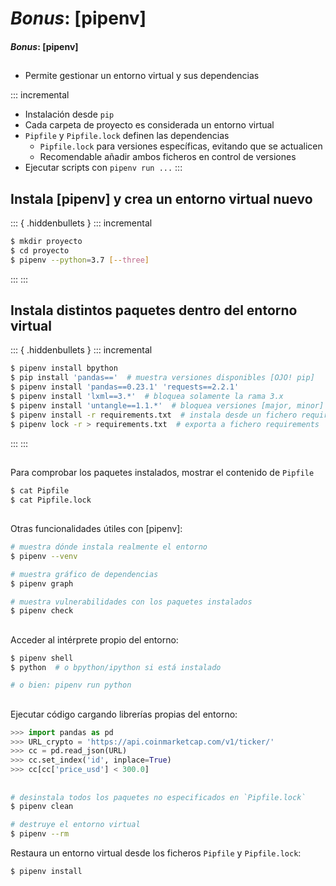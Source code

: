 
# _Bonus_: [pipenv]
#### _Bonus_: [pipenv]

##
- Permite gestionar un entorno virtual y sus dependencias

::: incremental
- Instalación desde `pip`
- Cada carpeta de proyecto es considerada un entorno virtual
- `Pipfile` y `Pipfile.lock` definen las dependencias
  + `Pipfile.lock` para versiones específicas, evitando que se actualicen
  + Recomendable añadir ambos ficheros en control de versiones
- Ejecutar scripts con `pipenv run ...`
:::

## Instala [pipenv] y crea un entorno virtual nuevo

::: { .hiddenbullets }
::: incremental
~~~bash
$ mkdir proyecto
$ cd proyecto
$ pipenv --python=3.7 [--three]
~~~
:::
:::

## Instala distintos paquetes dentro del entorno virtual

::: { .hiddenbullets }
::: incremental
~~~bash
$ pipenv install bpython
$ pip install 'pandas=='  # muestra versiones disponibles [OJO! pip]
$ pipenv install 'pandas==0.23.1' 'requests==2.2.1'
$ pipenv install 'lxml==3.*'  # bloquea solamente la rama 3.x
$ pipenv install 'untangle==1.1.*'  # bloquea versiones [major, minor]
$ pipenv install -r requirements.txt  # instala desde un fichero requirements
$ pipenv lock -r > requirements.txt  # exporta a fichero requirements
~~~
:::
:::

##
Para comprobar los paquetes instalados, mostrar el contenido de `Pipfile`

~~~bash
$ cat Pipfile
$ cat Pipfile.lock
~~~

##
Otras funcionalidades útiles con [pipenv]:

~~~bash
# muestra dónde instala realmente el entorno
$ pipenv --venv

# muestra gráfico de dependencias
$ pipenv graph

# muestra vulnerabilidades con los paquetes instalados
$ pipenv check
~~~

##
Acceder al intérprete propio del entorno:

~~~bash
$ pipenv shell
$ python  # o bpython/ipython si está instalado

# o bien: pipenv run python
~~~

##
Ejecutar código cargando librerías propias del entorno:

~~~python
>>> import pandas as pd
>>> URL_crypto = 'https://api.coinmarketcap.com/v1/ticker/'
>>> cc = pd.read_json(URL) 
>>> cc.set_index('id', inplace=True)
>>> cc[cc['price_usd'] < 300.0]
~~~

##

~~~bash
# desinstala todos los paquetes no especificados en `Pipfile.lock`
$ pipenv clean

# destruye el entorno virtual
$ pipenv --rm

~~~

Restaura un entorno virtual desde los ficheros `Pipfile` y `Pipfile.lock`:

~~~bash
$ pipenv install
~~~